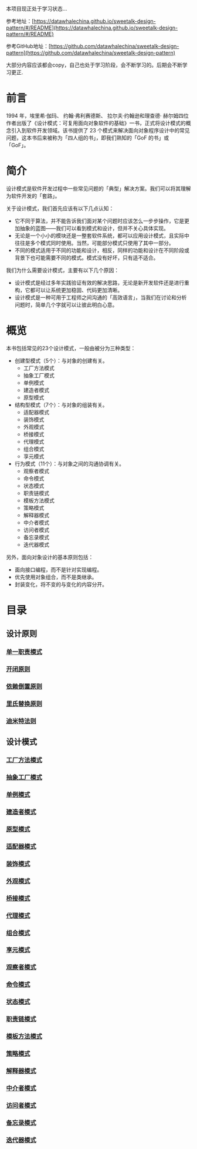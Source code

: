 本项目现正处于学习状态...

参考地址：[https://datawhalechina.github.io/sweetalk-design-pattern/#/README](https://datawhalechina.github.io/sweetalk-design-pattern/#/README)

参考GitHub地址：[https://github.com/datawhalechina/sweetalk-design-pattern](https://github.com/datawhalechina/sweetalk-design-pattern)

大部分内容应该都会copy，自己也处于学习阶段，会不断学习的。后期会不断学习更正.

# 前言

1994 年，埃里希·伽玛、 约翰·弗利赛德斯、 拉尔夫·约翰逊和理查德· 赫尔姆四位作者出版了《设计模式：可复用面向对象软件的基础》一书，正式将设计模式的概念引入到软件开发领域。该书提供了 23 个模式来解决面向对象程序设计中的常见问题，这本书后来被称为「四人组的书」，即我们熟知的「GoF 的书」或「GoF」。

# 简介

设计模式是软件开发过程中一些常见问题的「典型」解决方案。我们可以将其理解为软件开发的「套路」。

关于设计模式，我们首先应该有以下几点认知：

- 它不同于算法，并不能告诉我们面对某个问题时应该怎么一步步操作，它是更加抽象的蓝图——我们可以看到模式和设计，但并不关心具体实现。
- 无论是一个小小的模块还是一整套软件系统，都可以应用设计模式，且实际中往往是多个模式同时使用。当然，可能部分模式只使用了其中一部分。
- 不同的模式适用于不同的功能和设计，相反，同样的功能和设计在不同阶段或背景下也可能需要不同的模式。模式没有好坏，只有适不适合。

我们为什么需要设计模式，主要有以下几个原因：

- 设计模式是经过多年实践验证有效的解决思路，无论是新开发软件还是进行重构，它都可以让系统更加稳固、代码更加清晰。
- 设计模式是一种可用于工程师之间沟通的「高效语言」，当我们在讨论和分析问题时，简单几个字就可以让彼此明白心意。

# 概览

本书包括常见的23个设计模式，一般由被分为三种类型：

- 创建型模式（5个）：与对象的创建有关。
  - 工厂方法模式
  - 抽象工厂模式
  - 单例模式
  - 建造者模式
  - 原型模式
- 结构型模式（7个）：与对象的组装有关。
  - 适配器模式
  - 装饰模式
  - 外观模式
  - 桥接模式
  - 代理模式
  - 组合模式
  - 享元模式
- 行为模式（11个）：与对象之间的沟通协调有关。
  - 观察者模式
  - 命令模式
  - 状态模式
  - 职责链模式
  - 模板方法模式
  - 策略模式
  - 解释器模式
  - 中介者模式
  - 访问者模式
  - 备忘录模式
  - 迭代器模式

另外，面向对象设计的基本原则包括：

- 面向接口编程，而不是针对实现编程。
- 优先使用对象组合，而不是类继承。
- 封装变化，将不变的与变化的内容分开。

# 目录

## 设计原则

### [单一职责模式](./page/设计原则/单一职责原则.md)

### [开闭原则](./page/设计原则/开闭原则.md)

### [依赖倒置原则](./page/设计原则/依赖倒置原则.md)

### [里氏替换原则](./page/设计原则/里氏替换原则.md)

### [迪米特法则](./page/设计原则/迪米特法则.md)

## 设计模式

### [工厂方法模式]()

### [抽象工厂模式]()

### [单例模式]()

### [建造者模式]()

### [原型模式]()

### [适配器模式]()

### [装饰模式]()

### [外观模式]()

### [桥接模式]()

### [代理模式]()

### [组合模式]()

### [享元模式]()

### [观察者模式]()

### [命令模式]()

### [状态模式]()

### [职责链模式]()

### [模板方法模式]()

### [策略模式]()

### [解释器模式]()

### [中介者模式]()

### [访问者模式]()

### [备忘录模式]()

### [迭代器模式]()